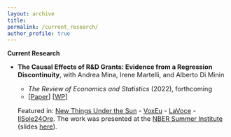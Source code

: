 ```yaml
---
layout: archive
title: 
permalink: /current_research/
author_profile: true
---
```

**Current Research**

* <span style="font-size:11pt;">**The Causal Effects of R&D Grants: Evidence from a Regression Discontinuity**, with Andrea Mina, Irene Martelli, and Alberto Di Minin</span>
    - <span style="font-size:11pt;">*The Review of Economics and Statistics* (2022), forthcoming
    - <span style="font-size:11pt;">[[Paper](https://direct.mit.edu/rest/article/doi/10.1162/rest_a_01233/112422/The-Causal-Effects-of-R-amp-D-Grants-Evidence-from)] [[WP](http://pietrosantoleri.github.io/files/Santoleri_et_al_The_effects_of_R_D_grants.pdf)]</span>

   <span style="font-size:11pt;">Featured in: [New Things Under the Sun](https://mattsclancy.substack.com/p/an-example-of-high-returns-to-publicly#comments) - [VoxEu](https://voxeu.org/article/causal-effects-rd-grants) - [LaVoce](https://www.lavoce.info/archives/68838/buoni-investimenti-il-sostegno-a-ricerca-e-sviluppo-delle-pmi/) - [IlSole24Ore](https://albertodiminin.nova100.ilsole24ore.com/2020/06/13/seal-of-excellence-come-spendere-bene-330-milioni-di-euro/). The work was presented at the [NBER Summer Institute](https://conference.nber.org/sched/SI20PRINN) (slides [here](https://pietrosantoleri.github.io/files/NBER_The_causal_effects_of_R_D_grants.pdf)). </span>
